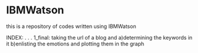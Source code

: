 # IBMWatson
this is a repository of codes written using IBMWatson

INDEX:
.
.
.
1_final: taking the url of a blog and a)determining the keywords in it
                                      b)enlisting the emotions and plotting them in the graph
